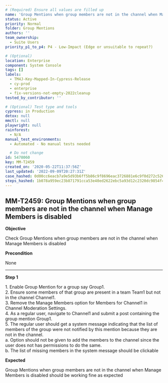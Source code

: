 ```yaml
---
# (Required) Ensure all values are filled up
name: 'Group Mentions when group members are not in the channel when Manage Members is disabled'
status: Active
priority: Normal
folder: Group Mentions
authors: ''
team_ownership:
  - Suite Users
priority_p1_to_p4: P4 - Low-Impact (Edge or unsuitable to repeat?)

# (Optional)
location: Enterprise
component: System Console
tags: []
labels:
  - TM4J-Key-Mapped-In-Cypress-Release
  - cy-prod
  - enterprise
  - fix-versions-not-empty-2022cleanup
tested_by_contributor: ''

# (Optional) Test type and tools
cypress: in Production
detox: null
mmctl: null
playwright: null
rainforest:
  - N/A
manual_test_environments:
  - Automated - No manual tests needed

  # Do not change
id: 5478060
key: MM-T2459
created_on: '2020-05-22T11:37:56Z'
last_updated: '2022-09-09T20:27:31Z'
case_hashed: 0d00cc6eacb7a9e5d93b6ff5b86c9f8696eac3726881e6c9f0d272c52634dd0f9f15d50e7b9888c8b67480ded911bf91
steps_hashed: 1b078a959ec23b871791cca53e40ed2622ebc5a93d12c2320dc9854f44c89b30449e5e6b48dfa8f9dd467af2383dc4c2
---
```


<!-- (Auto-generated) Based on frontmatter's "key" and "name" -->

## MM-T2459: Group Mentions when group members are not in the channel when Manage Members is disabled

**Objective**

Check Group Mentions when group members are not in the channel when Manage Members is disabled

**Precondition**

None

---

**Step 1**

1\. Enable Group Mention for a group say Group1.\
2\. Ensure some members of that group are present in a team Team1 but not in the channel Channel1.\
3\. Remove the Manage Members option for Members for Channel1 in Channel Moderation Settings.\
4\. As a regular user, navigate to Channel1 and submit a post containing the group mention Group1.\
5\. The regular user should get a system message indicating that the list of members of the group were not notified by this mention because they are not in the channel.\
a. Option should not be given to add the members to the channel since the user does not has permissions to do the same.\
b. The list of missing members in the system message should be clickable

**Expected**

Group Mentions when group members are not in the channel when Manage Members is disabled should be working fine as expected
